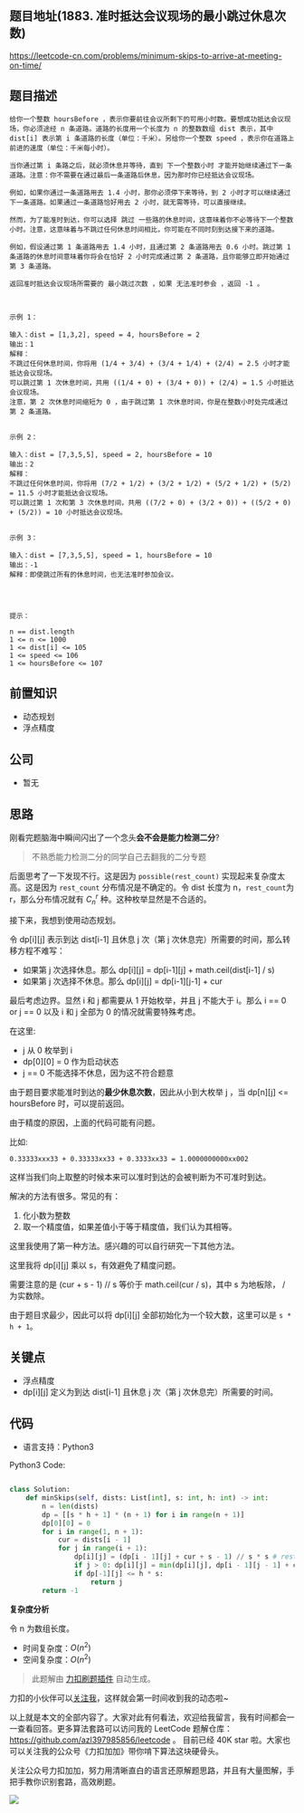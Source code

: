 ## 题目地址(1883. 准时抵达会议现场的最小跳过休息次数)

https://leetcode-cn.com/problems/minimum-skips-to-arrive-at-meeting-on-time/

## 题目描述

```
给你一个整数 hoursBefore ，表示你要前往会议所剩下的可用小时数。要想成功抵达会议现场，你必须途经 n 条道路。道路的长度用一个长度为 n 的整数数组 dist 表示，其中 dist[i] 表示第 i 条道路的长度（单位：千米）。另给你一个整数 speed ，表示你在道路上前进的速度（单位：千米每小时）。

当你通过第 i 条路之后，就必须休息并等待，直到 下一个整数小时 才能开始继续通过下一条道路。注意：你不需要在通过最后一条道路后休息，因为那时你已经抵达会议现场。

例如，如果你通过一条道路用去 1.4 小时，那你必须停下来等待，到 2 小时才可以继续通过下一条道路。如果通过一条道路恰好用去 2 小时，就无需等待，可以直接继续。

然而，为了能准时到达，你可以选择 跳过 一些路的休息时间，这意味着你不必等待下一个整数小时。注意，这意味着与不跳过任何休息时间相比，你可能在不同时刻到达接下来的道路。

例如，假设通过第 1 条道路用去 1.4 小时，且通过第 2 条道路用去 0.6 小时。跳过第 1 条道路的休息时间意味着你将会在恰好 2 小时完成通过第 2 条道路，且你能够立即开始通过第 3 条道路。

返回准时抵达会议现场所需要的 最小跳过次数 ，如果 无法准时参会 ，返回 -1 。

 

示例 1：

输入：dist = [1,3,2], speed = 4, hoursBefore = 2
输出：1
解释：
不跳过任何休息时间，你将用 (1/4 + 3/4) + (3/4 + 1/4) + (2/4) = 2.5 小时才能抵达会议现场。
可以跳过第 1 次休息时间，共用 ((1/4 + 0) + (3/4 + 0)) + (2/4) = 1.5 小时抵达会议现场。
注意，第 2 次休息时间缩短为 0 ，由于跳过第 1 次休息时间，你是在整数小时处完成通过第 2 条道路。


示例 2：

输入：dist = [7,3,5,5], speed = 2, hoursBefore = 10
输出：2
解释：
不跳过任何休息时间，你将用 (7/2 + 1/2) + (3/2 + 1/2) + (5/2 + 1/2) + (5/2) = 11.5 小时才能抵达会议现场。
可以跳过第 1 次和第 3 次休息时间，共用 ((7/2 + 0) + (3/2 + 0)) + ((5/2 + 0) + (5/2)) = 10 小时抵达会议现场。


示例 3：

输入：dist = [7,3,5,5], speed = 1, hoursBefore = 10
输出：-1
解释：即使跳过所有的休息时间，也无法准时参加会议。


 

提示：

n == dist.length
1 <= n <= 1000
1 <= dist[i] <= 105
1 <= speed <= 106
1 <= hoursBefore <= 107
```

## 前置知识

- 动态规划
- 浮点精度

## 公司

- 暂无

## 思路

刚看完题脑海中瞬间闪出了一个念头**会不会是能力检测二分**?

> 不熟悉能力检测二分的同学自己去翻我的二分专题

后面思考了一下发现不行。这是因为 `possible(rest_count)` 实现起来复杂度太高。这是因为 `rest_count` 分布情况是不确定的。令 dist 长度为 n，`rest_count`为 r，那么分布情况就有 $C_{n}^{r}$ 种。这种枚举显然是不合适的。

接下来，我想到使用动态规划。

令 dp[i][j] 表示到达 dist[i-1] 且休息 j 次（第 j 次休息完）所需要的时间，那么转移方程不难写：

- 如果第 j 次选择休息。那么 dp[i][j] = dp[i-1][j] + math.ceil(dist[i-1] / s)
- 如果第 j 次选择不休息。那么 dp[i][j] = dp[i-1][j-1] + cur

最后考虑边界。显然 i 和 j 都需要从 1 开始枚举，并且 j 不能大于 i。那么 i == 0 or j == 0 以及 i 和 j 全部为 0 的情况就需要特殊考虑。

在这里:

- j 从 0 枚举到 i
- dp[0][0] = 0 作为启动状态
- j == 0 不能选择不休息，因为这不符合题意

由于题目要求能准时到达的**最少休息次数**，因此从小到大枚举 j ，当 dp[n][j] <= hoursBefore 时，可以提前返回。

由于精度的原因，上面的代码可能有问题。

比如:

```
0.33333xxx33 + 0.33333xx33 + 0.3333xx33 = 1.0000000000xx002
```

这样当我们向上取整的时候本来可以准时到达的会被判断为不可准时到达。

解决的方法有很多。常见的有：

1. 化小数为整数
2. 取一个精度值，如果差值小于等于精度值，我们认为其相等。

这里我使用了第一种方法。感兴趣的可以自行研究一下其他方法。

这里我将 dp[i][j] 乘以 s，有效避免了精度问题。

需要注意的是 (cur + s - 1) // s 等价于 math.ceil(cur / s)，其中 s 为地板除， / 为实数除。

由于题目求最少，因此可以将 dp[i][j] 全部初始化为一个较大数，这里可以是 `s * h + 1`。

## 关键点

- 浮点精度
- dp[i][j] 定义为到达 dist[i-1] 且休息 j 次（第 j 次休息完）所需要的时间。

## 代码

- 语言支持：Python3

Python3 Code:

```python

class Solution:
    def minSkips(self, dists: List[int], s: int, h: int) -> int:
        n = len(dists)
        dp = [[s * h + 1] * (n + 1) for i in range(n + 1)]
        dp[0][0] = 0
        for i in range(1, n + 1):
            cur = dists[i - 1]
            for j in range(i + 1):
                dp[i][j] = (dp[i - 1][j] + cur + s - 1) // s * s # rest
                if j > 0: dp[i][j] = min(dp[i][j], dp[i - 1][j - 1] + cur) # no rest
                if dp[-1][j] <= h * s:
                    return j
        return -1

```

**复杂度分析**

令 n 为数组长度。

- 时间复杂度：$O(n^2)$
- 空间复杂度：$O(n^2)$

> 此题解由 [力扣刷题插件](https://leetcode-pp.github.io/leetcode-cheat/?tab=solution-template) 自动生成。

力扣的小伙伴可以[关注我](https://leetcode-cn.com/u/fe-lucifer/)，这样就会第一时间收到我的动态啦~

以上就是本文的全部内容了。大家对此有何看法，欢迎给我留言，我有时间都会一一查看回答。更多算法套路可以访问我的 LeetCode 题解仓库：https://github.com/azl397985856/leetcode 。 目前已经 40K star 啦。大家也可以关注我的公众号《力扣加加》带你啃下算法这块硬骨头。

关注公众号力扣加加，努力用清晰直白的语言还原解题思路，并且有大量图解，手把手教你识别套路，高效刷题。

![](https://p.ipic.vip/fjmxbs.jpg)
